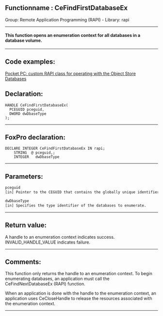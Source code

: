 <link rel="stylesheet" type="text/css" href="../../css/win32api.css">  
<link rel="stylesheet" href="https://cdnjs.cloudflare.com/ajax/libs/font-awesome/4.7.0/css/font-awesome.min.css">

## Functionname : CeFindFirstDatabaseEx
Group: Remote Application Programming (RAPI) - Library: rapi    
***  


#### This function opens an enumeration context for all databases in a database volume. 
***  


## Code examples:
[Pocket PC: custom RAPI class for operating with the Object Store Databases](../../samples/sample_445.md)  

## Declaration:
```foxpro  
HANDLE CeFindFirstDatabaseEx(
  PCEGUID pceguid,
  DWORD dwDbaseType
);  
```  
***  


## FoxPro declaration:
```foxpro  
DECLARE INTEGER CeFindFirstDatabaseEx IN rapi;
	STRING  @ pceguid,;
	INTEGER   dwDbaseType  
```  
***  


## Parameters:
```txt  
pceguid
[in] Pointer to the CEGUID that contains the globally unique identifier of a mounted database volume.

dwDbaseType
[in] Specifies the type identifier of the databases to enumerate.  
```  
***  


## Return value:
A handle to an enumeration context indicates success. INVALID_HANDLE_VALUE indicates failure.   
***  


## Comments:
This function only returns the handle to an enumeration context. To begin enumerating databases, an application must call the CeFindNextDatabaseEx (RAPI) function.   
  
When an application is done with the handle to the enumeration context, an application uses CeCloseHandle to release the resources associated with the enumeration context.  
  
***  

